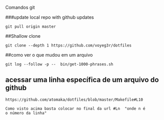 
Comandos git

###update local repo with github updates

    git pull origin master

##Shallow clone

    git clone --depth 1 https://github.com/voyeg3r/dotfiles

##como ver o que mudou em um arquivo

    git log --follow -p --  bin/get-1000-phrases.sh

## acessar uma linha específica de um arquivo do github 

    https://github.com/atomaka/dotfiles/blob/master/Makefile#L10

    Como visto acima basta colocar no final da url #Ln  "onde n é
    o número da linha"

